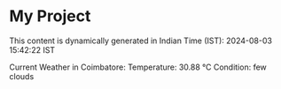 # My Project

This content is dynamically generated in Indian Time (IST): 2024-08-03 15:42:22 IST


Current Weather in Coimbatore:
Temperature: 30.88 °C
Condition: few clouds
